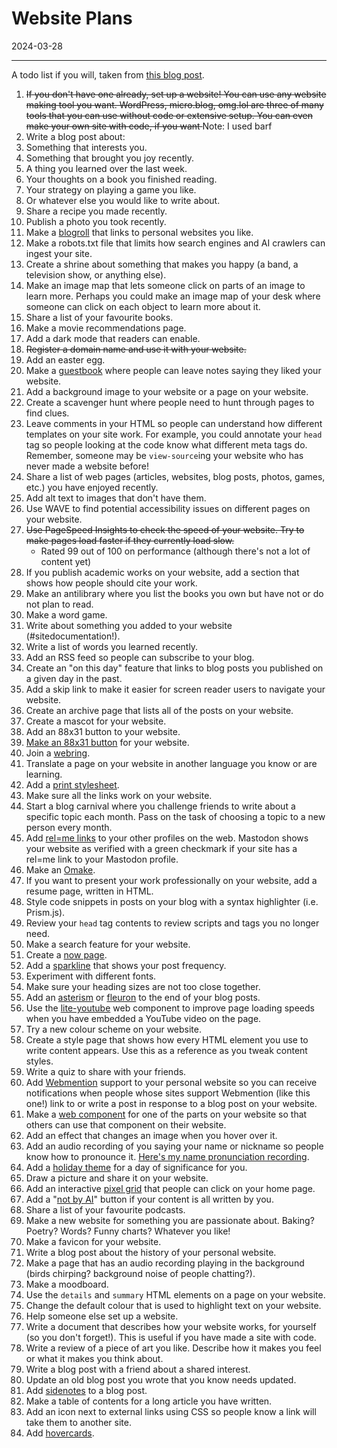 # Website Plans

2024-03-28

- - -

A todo list if you will, taken from [this blog post](https://jamesg.blog/2024/02/19/personal-website-ideas/). 
1. <s> If you don't have one already, set up a website! You can use any website making tool you want. WordPress, micro.blog, omg.lol are three of many tools that you can use without code or extensive setup. You can even make your own site with code, if you want </s>Note: I used barf
2. Write a blog post about:
3. Something that interests you.
4. Something that brought you joy recently.
5. A thing you learned over the last week.
6. Your thoughts on a book you finished reading.
7. Your strategy on playing a game you like.
8. Or whatever else you would like to write about.
9. Share a recipe you made recently.
10. Publish a photo you took recently.
11. Make a [blogroll](https://indieweb.org/blogroll) that links to personal websites you like.
12. Make a robots.txt file that limits how search engines and AI crawlers can ingest your site.
13. Create a shrine about something that makes you happy (a band, a television show, or anything else).
14. Make an image map that lets someone click on parts of an image to learn more. Perhaps you could make an image map of your desk where someone can click on each object to learn more about it.
15. Share a list of your favourite books.
16. Make a movie recommendations page.
17. Add a dark mode that readers can enable.
18. <s>Register a domain name and use it with your website.</s>
19. Add an easter egg.
20. Make a [guestbook](https://indieweb.org/guestbook) where people can leave notes saying they liked your website.
21. Add a background image to your website or a page on your website.
22. Create a scavenger hunt where people need to hunt through pages to find clues.
23. Leave comments in your HTML so people can understand how different templates on your site work. For example, you could annotate your `head` tag so people looking at the code know what different meta tags do. Remember, someone may be `view-source`ing your website who has never made a website before!
24. Share a list of web pages (articles, websites, blog posts, photos, games, etc.) you have enjoyed recently.
25. Add alt text to images that don't have them.
26. Use WAVE to find potential accessibility issues on different pages on your website.
27. <s>Use PageSpeed Insights to check the speed of your website. Try to make pages load faster if they currently load slow.</s>
	* Rated 99 out of 100 on performance (although there's not a lot of content yet)
28. If you publish academic works on your website, add a section that shows how people should cite your work.
29. Make an antilibrary where you list the books you own but have not or do not plan to read.
30. Make a word game.
31. Write about something you added to your website (#sitedocumentation!).
32. Write a list of words you learned recently.
33. Add an RSS feed so people can subscribe to your blog.
34. Create an "on this day" feature that links to blog posts you published on a given day in the past.
35. Add a skip link to make it easier for screen reader users to navigate your website.
36. Create an archive page that lists all of the posts on your website.
37. Create a mascot for your website.
38. Add an 88x31 button to your website.
39. [Make an 88x31 button](https://hekate2.github.io/buttonmaker/) for your website.
40. Join a [webring](https://indieweb.org/webring).
41. Translate a page on your website in another language you know or are learning.
42. Add a [print stylesheet](https://petermolnar.net/article/how-to-make-a-print-css/).
43. Make sure all the links work on your website.
44. Start a blog carnival where you challenge friends to write about a specific topic each month. Pass on the task of choosing a topic to a new person every month.
45. Add [rel=me links](https://microformats.org/wiki/rel-me) to your other profiles on the web. Mastodon shows your website as verified with a green checkmark if your site has a rel=me link to your Mastodon profile.
46. Make an [Omake](https://rubenerd.com/omake/).
47. If you want to present your work professionally on your website, add a resume page, written in HTML.
48. Style code snippets in posts on your blog with a syntax highlighter (i.e. Prism.js).
49. Review your `head` tag contents to review scripts and tags you no longer need.
50. Make a search feature for your website.
51. Create a [now page](https://nownownow.com).
52. Add a [sparkline](https://indieweb.org/sparkline) that shows your post frequency.
53. Experiment with different fonts.
54. Make sure your heading sizes are not too close together.
55. Add an [asterism](https://en.wikipedia.org/wiki/Asterism_(typography)) or [fleuron](https://en.wikipedia.org/wiki/Fleuron_(typography)) to the end of your blog posts.
56. Use the [lite-youtube](https://www.zachleat.com/web/youtube-embeds/) web component to improve page loading speeds when you have embedded a YouTube video on the page.
57. Try a new colour scheme on your website.
58. Create a style page that shows how every HTML element you use to write content appears. Use this as a reference as you tweak content styles.
59. Write a quiz to share with your friends.
60. Add [Webmention](https://indieweb.org/Webmention) support to your personal website so you can receive notifications when people whose sites support Webmention (like this one!) link to or write a post in response to a blog post on your website.
61. Make a [web component](https://developer.mozilla.org/en-US/docs/Web/API/Web_components) for one of the parts on your website so that others can use that component on their website.
62. Add an effect that changes an image when you hover over it.
63. Add an audio recording of you saying your name or nickname so people know how to pronounce it. [Here's my name pronunciation recording](https://jamesg.blog/assets/pronunciation.m4a).
64. Add a [holiday theme](https://indieweb.org/holiday_theme) for a day of significance for you.
65. Draw a picture and share it on your website.
66. Add an interactive [pixel grid](https://aaronparecki.com/) that people can click on your home page.
67. Add a "[not by AI](https://notbyai.fyi/)" button if your content is all written by you.
68. Share a list of your favourite podcasts.
69. Make a new website for something you are passionate about. Baking? Poetry? Words? Funny charts? Whatever you like!
70. Make a favicon for your website.
71. Write a blog post about the history of your personal website.
72. Make a page that has an audio recording playing in the background (birds chirping? background noise of people chatting?).
73. Make a moodboard.
74. Use the `details` and `summary` HTML elements on a page on your website.
75. Change the default colour that is used to highlight text on your website.
76. Help someone else set up a website.
77. Write a document that describes how your website works, for yourself (so you don't forget!). This is useful if you have made a site with code.
78. Write a review of a piece of art you like. Describe how it makes you feel or what it makes you think about.
79. Write a blog post with a friend about a shared interest.
80. Update an old blog post you wrote that you know needs updated.
81. Add [sidenotes](https://gwern.net/sidenote) to a blog post.
82. Make a table of contents for a long article you have written.
83. Add an icon next to external links using CSS so people know a link will take them to another site.
84. Add [hovercards](https://indieweb.org/hovercard).
